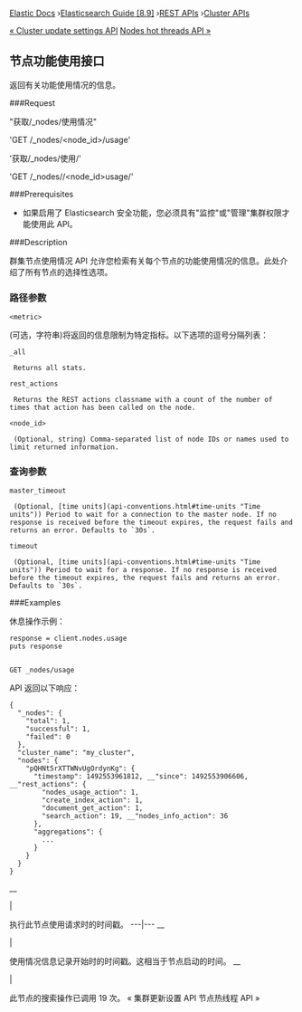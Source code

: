 

[Elastic Docs](/guide/) ›[Elasticsearch Guide [8.9]](index.md) ›[REST
APIs](rest-apis.md) ›[Cluster APIs](cluster.md)

[« Cluster update settings API](cluster-update-settings.md) [Nodes hot
threads API »](cluster-nodes-hot-threads.md)

## 节点功能使用接口

返回有关功能使用情况的信息。

###Request

"获取/_nodes/使用情况"

'GET /_nodes/<node_id>/usage'

'获取/_nodes/使用/<metric>'

'GET /_nodes//<node_id>usage/<metric>'

###Prerequisites

* 如果启用了 Elasticsearch 安全功能，您必须具有"监控"或"管理"集群权限才能使用此 API。

###Description

群集节点使用情况 API 允许您检索有关每个节点的功能使用情况的信息。此处介绍了所有节点的选择性选项。

### 路径参数

`<metric>`

    

(可选，字符串)将返回的信息限制为特定指标。以下选项的逗号分隔列表：

`_all`

     Returns all stats. 
`rest_actions`

     Returns the REST actions classname with a count of the number of times that action has been called on the node. 

`<node_id>`

     (Optional, string) Comma-separated list of node IDs or names used to limit returned information. 

### 查询参数

`master_timeout`

     (Optional, [time units](api-conventions.html#time-units "Time units")) Period to wait for a connection to the master node. If no response is received before the timeout expires, the request fails and returns an error. Defaults to `30s`. 
`timeout`

     (Optional, [time units](api-conventions.html#time-units "Time units")) Period to wait for a response. If no response is received before the timeout expires, the request fails and returns an error. Defaults to `30s`. 

###Examples

休息操作示例：

    
    
    response = client.nodes.usage
    puts response
    
    
    GET _nodes/usage

API 返回以下响应：

    
    
    {
      "_nodes": {
        "total": 1,
        "successful": 1,
        "failed": 0
      },
      "cluster_name": "my_cluster",
      "nodes": {
        "pQHNt5rXTTWNvUgOrdynKg": {
          "timestamp": 1492553961812, __"since": 1492553906606, __"rest_actions": {
            "nodes_usage_action": 1,
            "create_index_action": 1,
            "document_get_action": 1,
            "search_action": 19, __"nodes_info_action": 36
          },
          "aggregations": {
            ...
          }
        }
      }
    }

__

|

执行此节点使用请求时的时间戳。   ---|---    __

|

使用情况信息记录开始时的时间戳。这相当于节点启动的时间。   __

|

此节点的搜索操作已调用 19 次。   « 集群更新设置 API 节点热线程 API »